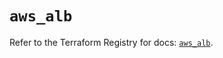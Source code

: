 # `aws_alb`

Refer to the Terraform Registry for docs: [`aws_alb`](https://registry.terraform.io/providers/hashicorp/aws/5.46.0/docs/resources/alb).
